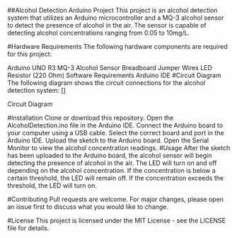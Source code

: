 ##Alcohol Detection Arduino Project
This project is an alcohol detection system that utilizes an Arduino microcontroller and a MQ-3 alcohol sensor to detect the presence of alcohol in the air. The sensor is capable of detecting alcohol concentrations ranging from 0.05 to 10mg/L.

#Hardware Requirements
The following hardware components are required for this project:

Arduino UNO R3
MQ-3 Alcohol Sensor
Breadboard
Jumper Wires
LED
Resistor (220 Ohm)
Software Requirements
Arduino IDE
#Circuit Diagram
The following diagram shows the circuit connections for the alcohol detection system:
[]

Circuit Diagram

#Installation
Clone or download this repository.
Open the AlcoholDetection.ino file in the Arduino IDE.
Connect the Arduino board to your computer using a USB cable.
Select the correct board and port in the Arduino IDE.
Upload the sketch to the Arduino board.
Open the Serial Monitor to view the alcohol concentration readings.
#Usage
After the sketch has been uploaded to the Arduino board, the alcohol sensor will begin detecting the presence of alcohol in the air. The LED will turn on and off depending on the alcohol concentration. If the concentration is below a certain threshold, the LED will remain off. If the concentration exceeds the threshold, the LED will turn on.

#Contributing
Pull requests are welcome. For major changes, please open an issue first to discuss what you would like to change.

#License
This project is licensed under the MIT License - see the LICENSE file for details.
